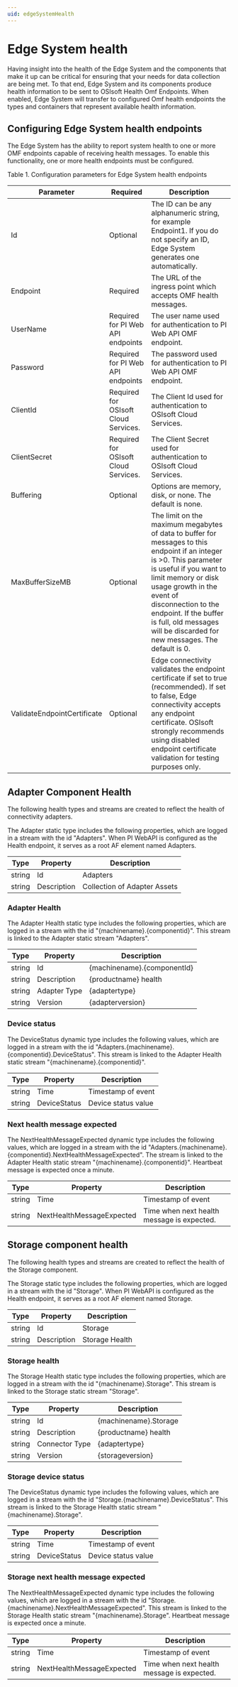 ```yaml
---
uid: edgeSystemHealth
---
```


# Edge System health

Having insight into the health of the Edge System and the components that make it up can be critical for ensuring that your needs for data collection are being met.  To that end, Edge System and its components produce health information to be sent to OSIsoft Health Omf Endpoints. When enabled, Edge System will transfer to configured Omf health endpoints the types and containers that represent available  health information.

## Configuring Edge System health endpoints

The Edge System has the ability to report system health to one or more OMF endpoints capable of receiving health messages. To enable this functionality, one or more health endpoints must be configured.

Table 1. Configuration parameters for Edge System health endpoints

| Parameter         | Required | Description                      |
|-------------------|----------------------------------|-------------|
| Id | Optional    | The ID can be any alphanumeric string, for example Endpoint1. If you do not specify an ID, Edge System generates one automatically. |
| Endpoint | Required    | The URL of the ingress point which accepts OMF health messages. |
| UserName | Required for PI Web API endpoints  | The user name used for authentication to PI Web API OMF endpoint.  |
| Password | Required for PI Web API endpoints | The password used for authentication to PI Web API OMF endpoint.  |
| ClientId| Required for OSIsoft Cloud Services.  | The Client Id used for authentication to OSIsoft Cloud Services.|
| ClientSecret | Required for OSIsoft Cloud Services. | The Client Secret used for authentication to OSIsoft Cloud Services. |
| Buffering | Optional    | Options are memory, disk, or none. The default is none. |
| MaxBufferSizeMB | Optional    | The limit on the maximum megabytes of data to buffer for messages to this endpoint if an integer is >0. This parameter is useful if you want to limit memory or disk usage growth in the event of disconnection to the endpoint. If the buffer is full, old messages will be discarded for new messages. The default is 0. |
| ValidateEndpointCertificate | Optional | Edge connectivity validates the endpoint certificate if set to true (recommended). If set to false, Edge connectivity accepts any endpoint certificate. OSIsoft strongly recommends using disabled endpoint certificate validation for testing purposes only.|

## Adapter Component Health

The following health types and streams are created to reflect the health of connectivity adapters.

The Adapter static type includes the following properties,  which are logged in a stream with the id "Adapters". When PI WebAPI is configured as the Health endpoint, it serves as a root AF element named Adapters.

| Type         | Property |  Description     |
|--------------|----------|------------------|
| string | Id | Adapters |
| string | Description | Collection of Adapter Assets |

### Adapter Health

The Adapter Health static type includes the following properties, which are logged in a stream with the id "{machinename}.{componentid}". This stream is linked to the Adapter static stream "Adapters".

| Type         | Property |  Description     |
|--------------|----------|------------------|
| string | Id  | {machinename}.{componentId} |
| string | Description | {productname} health |
| string | Adapter Type | {adaptertype} |
| string | Version | {adapterversion} |

### Device status

The DeviceStatus dynamic type includes the following values, which are logged in a stream with the id "Adapters.{machinename}.{componentid}.DeviceStatus". This stream is linked to the Adapter Health static stream "{machinename}.{componentid}".

| Type         | Property |  Description     |
|--------------|----------|------------------|
| string | Time | Timestamp of event |
| string | DeviceStatus | Device status value |

### Next health message expected

The NextHealthMessageExpected dynamic type includes the following values, which are logged in a stream with the id "Adapters.{machinename}.{componentid}.NextHealthMessageExpected". The stream is linked to the Adapter Health static stream "{machinename}.{componentid}". Heartbeat message is expected once a minute.

| Type         | Property |  Description     |
|--------------|----------|------------------|
| string | Time | Timestamp of event |
| string | NextHealthMessageExpected | Time when next health message is expected. |

## Storage component health

The following health types and streams are created to reflect the health of the Storage component.

The Storage static type includes the following properties, which are logged in a stream with the id "Storage". When PI WebAPI is configured as the Health endpoint, it serves as a root AF element named Storage.

| Type         | Property |  Description     |
|--------------|----------|------------------|
| string | Id | Storage |
| string | Description | Storage Health |

### Storage health

The Storage Health static type includes the following properties, which are logged in a stream with the id "{machinename}.Storage". This stream is linked to the Storage static stream "Storage".

| Type         | Property |  Description     |
|--------------|----------|------------------|
| string | Id  | {machinename}.Storage |
| string | Description | {productname} health |
| string | Connector Type | {adaptertype} |
| string | Version | {storageversion} |

### Storage device status

The DeviceStatus dynamic type includes the following values, which are logged in a stream with the id "Storage.{machinename}.DeviceStatus". This stream is linked to the Storage Health static stream "{machinename}.Storage".

| Type         | Property |  Description     |
|--------------|----------|------------------|
| string | Time | Timestamp of event |
| string | DeviceStatus | Device status value |

### Storage next health message expected

The NextHealthMessageExpected dynamic type includes the following values, which are logged in a stream with the id "Storage.{machinename}.NextHealthMessageExpected". This stream is linked to the Storage Health static stream "{machinename}.Storage". Heartbeat message is expected once a minute.

| Type         | Property |  Description     |
|--------------|----------|------------------|
| string | Time | Timestamp of event |
| string | NextHealthMessageExpected | Time when next health message is expected. |
